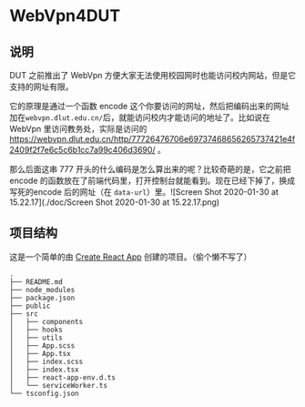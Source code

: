 # WebVpn4DUT

## 说明

DUT 之前推出了 WebVpn 方便大家无法使用校园网时也能访问校内网站，但是它支持的网址有限。

它的原理是通过一个函数 encode 这个你要访问的网址，然后把编码出来的网址加在`webvpn.dlut.edu.cn/`后，就能访问校内才能访问的地址了。比如说在 WebVpn 里访问教务处，实际是访问的 https://webvpn.dlut.edu.cn/http/77726476706e69737468656265737421e4f2409f2f7e6c5c6b1cc7a99c406d3690/ 。

那么后面这串 777 开头的什么编码是怎么算出来的呢？比较奇葩的是，它之前把 encode 的函数放在了前端代码里，打开控制台就能看到。现在已经下掉了，换成写死的encode 后的网址（在 `data-url`）里。![Screen Shot 2020-01-30 at 15.22.17](./doc/Screen Shot 2020-01-30 at 15.22.17.png)

## 项目结构

这是一个简单的由 [Create React App](https://github.com/facebook/create-react-app) 创建的项目。（偷个懒不写了）

```
.
├── README.md
├── node_modules
├── package.json
├── public
├── src
│   ├── components
│   ├── hooks
│   ├── utils
│   ├── App.scss
│   ├── App.tsx
│   ├── index.scss
│   ├── index.tsx
│   ├── react-app-env.d.ts
│   └── serviceWorker.ts
└── tsconfig.json
```